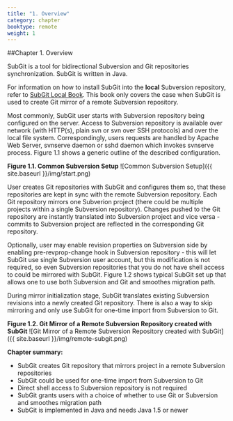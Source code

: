 ```yaml
---
title: "1. Overview"
category: chapter
booktype: remote
weight: 1
---
```

##Chapter 1. Overview

SubGit is a tool for bidirectional Subversion and Git repositories synchronization. SubGit is written in Java.

For information on how to install SubGit into the **local** Subversion repository, refer to [SubGit Local Book](#). This book only covers the case when SubGit is used to create Git mirror of a remote Subversion repository.

Most commonly, SubGit user starts with Subversion repository being configured on the server. Access to Subversion repository is available over network (with HTTP(s), plain svn or svn over SSH protocols) and over the local file system. Correspondingly, users requests are handled by Apache Web Server, svnserve daemon or sshd daemon which invokes svnserve process. Figure 1.1 shows a generic outline of the described configuration.

**Figure 1.1. Common Subversion Setup**
![Common Subversion Setup]({{ site.baseurl }}/img/start.png)

User creates Git repositories with SubGit and configures them so, that these repositories are kept in sync with the remote Subversion repository. Each Git repository mirrors one Subverion project (there could be multiple projects within a single Subversion repository). Changes pushed to the Git repository are instantly translated into Subversion project and vice versa - commits to Subversion project are reflected in the corresponding Git repository.

Optionally, user may enable revision properties on Subversion side by enabling pre-revprop-change hook in Subversion repository - this will let SubGit use single Subversion user account, but this modification is not required, so even Subversion repositories that you do not have shell access to could be mirrored with SubGit. Figure 1.2 shows typical SubGit set up that allows one to use both Subversion and Git and smoothes migration path.

During mirror initialization stage, SubGit translates existing Subversion revisions into a newly created Git repository. There is also a way to skip mirroring and only use SubGit for one-time import from Subversion to Git.

**Figure 1.2. Git Mirror of a Remote Subversion Repository created with SubGit**
![Git Mirror of a Remote Subversion Repository created with SubGit]({{ site.baseurl }}/img/remote-subgit.png)

**Chapter summary:**

+ SubGit creates Git repository that mirrors project in a remote Subversion repositories
+ SubGit could be used for one-time import from Subversion to Git
+ Direct shell access to Subversion repository is not required
+ SubGit grants users with a choice of whether to use Git or Subversion and smoothes migration path
+ SubGit is implemented in Java and needs Java 1.5 or newer